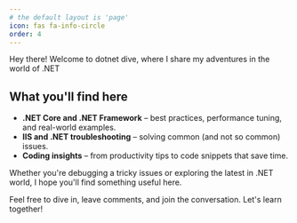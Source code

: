 ```yaml
---
# the default layout is 'page'
icon: fas fa-info-circle
order: 4
---
```


Hey there! Welcome to dotnet dive, where I share my adventures in the world of .NET

## What you'll find here

- **.NET Core and .NET Framework** – best practices, performance tuning, and real-world examples.
- **IIS and .NET troubleshooting** – solving common (and not so common) issues.
- **Coding insights** – from productivity tips to code snippets that save time.

Whether you're debugging a tricky issues or exploring the latest in .NET world, I hope you'll find something useful here.

Feel free to dive in, leave comments, and join the conversation. Let's learn together!
